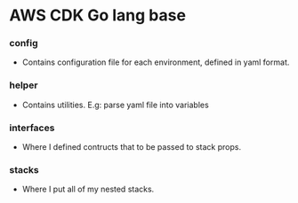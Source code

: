# AWS CDK Go lang base

### config
- Contains configuration file for each environment, defined in yaml format.

### helper
- Contains utilities. E.g: parse yaml file into variables

### interfaces
- Where I defined contructs that to be passed to stack props.

### stacks
- Where I put all of my nested stacks.